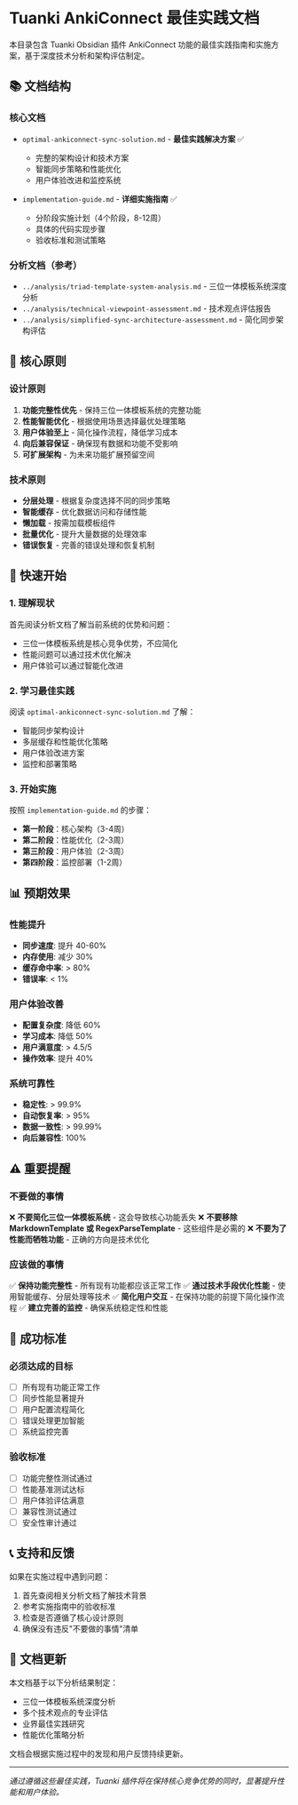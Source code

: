 # Tuanki AnkiConnect 最佳实践文档

本目录包含 Tuanki Obsidian 插件 AnkiConnect 功能的最佳实践指南和实施方案，基于深度技术分析和架构评估制定。

## 📚 文档结构

### 核心文档
- `optimal-ankiconnect-sync-solution.md` - **最佳实践解决方案** ✅
  - 完整的架构设计和技术方案
  - 智能同步策略和性能优化
  - 用户体验改进和监控系统

- `implementation-guide.md` - **详细实施指南** ✅
  - 分阶段实施计划（4个阶段，8-12周）
  - 具体的代码实现步骤
  - 验收标准和测试策略

### 分析文档（参考）
- `../analysis/triad-template-system-analysis.md` - 三位一体模板系统深度分析
- `../analysis/technical-viewpoint-assessment.md` - 技术观点评估报告
- `../analysis/simplified-sync-architecture-assessment.md` - 简化同步架构评估

## 🎯 核心原则

### 设计原则
1. **功能完整性优先** - 保持三位一体模板系统的完整功能
2. **性能智能优化** - 根据使用场景选择最优处理策略
3. **用户体验至上** - 简化操作流程，降低学习成本
4. **向后兼容保证** - 确保现有数据和功能不受影响
5. **可扩展架构** - 为未来功能扩展预留空间

### 技术原则
- **分层处理** - 根据复杂度选择不同的同步策略
- **智能缓存** - 优化数据访问和存储性能
- **懒加载** - 按需加载模板组件
- **批量优化** - 提升大量数据的处理效率
- **错误恢复** - 完善的错误处理和恢复机制

## 🚀 快速开始

### 1. 理解现状
首先阅读分析文档了解当前系统的优势和问题：
- 三位一体模板系统是核心竞争优势，不应简化
- 性能问题可以通过技术优化解决
- 用户体验可以通过智能化改进

### 2. 学习最佳实践
阅读 `optimal-ankiconnect-sync-solution.md` 了解：
- 智能同步架构设计
- 多层缓存和性能优化策略
- 用户体验改进方案
- 监控和部署策略

### 3. 开始实施
按照 `implementation-guide.md` 的步骤：
- **第一阶段**：核心架构（3-4周）
- **第二阶段**：性能优化（2-3周）
- **第三阶段**：用户体验（2-3周）
- **第四阶段**：监控部署（1-2周）

## 📊 预期效果

### 性能提升
- **同步速度**: 提升 40-60%
- **内存使用**: 减少 30%
- **缓存命中率**: > 80%
- **错误率**: < 1%

### 用户体验改善
- **配置复杂度**: 降低 60%
- **学习成本**: 降低 50%
- **用户满意度**: > 4.5/5
- **操作效率**: 提升 40%

### 系统可靠性
- **稳定性**: > 99.9%
- **自动恢复率**: > 95%
- **数据一致性**: > 99.99%
- **向后兼容性**: 100%

## ⚠️ 重要提醒

### 不要做的事情
❌ **不要简化三位一体模板系统** - 这会导致核心功能丢失
❌ **不要移除 MarkdownTemplate 或 RegexParseTemplate** - 这些组件是必需的
❌ **不要为了性能而牺牲功能** - 正确的方向是技术优化

### 应该做的事情
✅ **保持功能完整性** - 所有现有功能都应该正常工作
✅ **通过技术手段优化性能** - 使用智能缓存、分层处理等技术
✅ **简化用户交互** - 在保持功能的前提下简化操作流程
✅ **建立完善的监控** - 确保系统稳定性和性能

## 🎯 成功标准

### 必须达成的目标
- [ ] 所有现有功能正常工作
- [ ] 同步性能显著提升
- [ ] 用户配置流程简化
- [ ] 错误处理更加智能
- [ ] 系统监控完善

### 验收标准
- [ ] 功能完整性测试通过
- [ ] 性能基准测试达标
- [ ] 用户体验评估满意
- [ ] 兼容性测试通过
- [ ] 安全性审计通过

## 📞 支持和反馈

如果在实施过程中遇到问题：
1. 首先查阅相关分析文档了解技术背景
2. 参考实施指南中的验收标准
3. 检查是否遵循了核心设计原则
4. 确保没有违反"不要做的事情"清单

## 📝 文档更新

本文档基于以下分析结果制定：
- 三位一体模板系统深度分析
- 多个技术观点的专业评估
- 业界最佳实践研究
- 性能优化策略分析

文档会根据实施过程中的发现和用户反馈持续更新。

---

*通过遵循这些最佳实践，Tuanki 插件将在保持核心竞争优势的同时，显著提升性能和用户体验。*
